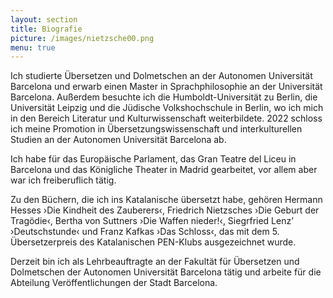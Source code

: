 ```yaml
---
layout: section
title: Biografie
picture: /images/nietzsche00.png
menu: true
---
```

Ich studierte Übersetzen und Dolmetschen an der Autonomen Universität Barcelona und erwarb einen Master in Sprachphilosophie an der Universität Barcelona. Außerdem besuchte ich die Humboldt-Universität zu Berlin, die Universität Leipzig und die Jüdische Volkshochschule in Berlin, wo ich mich in den Bereich Literatur und Kulturwissenschaft weiterbildete. 2022 schloss ich meine Promotion in Übersetzungswissenschaft und interkulturellen Studien an der Autonomen Universität Barcelona ab.

Ich habe für das Europäische Parlament, das Gran Teatre del Liceu in Barcelona und das Königliche Theater in Madrid gearbeitet, vor allem aber war ich freiberuflich tätig.

Zu den Büchern, die ich ins Katalanische übersetzt habe, gehören Hermann Hesses ›Die Kindheit des Zauberers‹, Friedrich Nietzsches ›Die Geburt der Tragödie‹, Bertha von Suttners ›Die Waffen nieder!‹, Siegrfried Lenz’ ›Deutschstunde‹ und Franz Kafkas ›Das Schloss‹, das mit dem 5. Übersetzerpreis des Katalanischen PEN-Klubs ausgezeichnet wurde.

Derzeit bin ich als Lehrbeauftragte an der Fakultät für Übersetzen und Dolmetschen der Autonomen Universität Barcelona tätig und arbeite für die Abteilung Veröffentlichungen der Stadt Barcelona.
